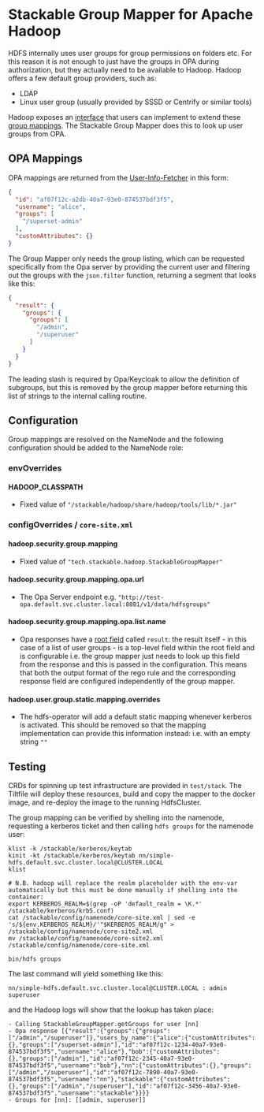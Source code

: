 # Stackable Group Mapper for Apache Hadoop

HDFS internally uses user groups for group permissions on folders etc. For this reason it is not enough to just have the groups in OPA during authorization, but they actually need to be available to Hadoop. Hadoop offers a few default group providers, such as:

* LDAP
* Linux user group (usually provided by SSSD or Centrify or similar tools)

Hadoop exposes an [interface](https://github.com/apache/hadoop/blob/rel/release-3.3.6/hadoop-common-project/hadoop-common/src/main/java/org/apache/hadoop/security/GroupMappingServiceProvider.java) that users can implement to extend these [group mappings](https://hadoop.apache.org/docs/stable/hadoop-project-dist/hadoop-common/GroupsMapping.html). The Stackable Group Mapper does this to look up user groups from OPA.

## OPA Mappings

OPA mappings are returned from the [User-Info-Fetcher](https://docs.stackable.tech/home/nightly/opa/usage-guide/user-info-fetcher#_example_rego_rule) in this form:

```json
{
  "id": "af07f12c-a2db-40a7-93e0-874537bdf3f5",
  "username": "alice",
  "groups": [
    "/superset-admin"
  ],
  "customAttributes": {}
}
```

The Group Mapper only needs the group listing, which can be requested specifically from the Opa server by providing the current user and filtering out the groups with the `json.filter` function, returning a segment that looks like this:

```json
{
  "result": {
    "groups": {
      "groups": [
        "/admin",
        "/superuser"
      ]
    }
  }
}
```

The leading slash is required by Opa/Keycloak to allow the definition of subgroups, but this is removed by the group mapper before returning this list of strings to the internal calling routine.

## Configuration

Group mappings are resolved on the NameNode and the following configuration should be added to the NameNode role:

### envOverrides

#### HADOOP_CLASSPATH

* Fixed value of `"/stackable/hadoop/share/hadoop/tools/lib/*.jar"`

### configOverrides / `core-site.xml`

#### hadoop.security.group.mapping

* Fixed value of `"tech.stackable.hadoop.StackableGroupMapper"`

#### hadoop.security.group.mapping.opa.url

* The Opa Server endpoint e.g. `"http://test-opa.default.svc.cluster.local:8081/v1/data/hdfsgroups"`

#### hadoop.security.group.mapping.opa.list.name

* Opa responses have a [root field](https://www.openpolicyagent.org/docs/latest/rest-api/#response-message) called `result`: the result itself - in this case of a list of user groups - is a top-level field within the root field and is configurable i.e. the group mapper just needs to look up this field from the response and this is passed in the configuration. This means that both the output format of the rego rule and the corresponding response field are configured independently of the group mapper.

#### hadoop.user.group.static.mapping.overrides

* The hdfs-operator will add a default static mapping whenever kerberos is activated. This should be removed so that the mapping implementation can provide this information instead: i.e. with an empty string `""`

## Testing

CRDs for spinning up test infrastructure are provided in `test/stack`. The Tiltfile will deploy these resources, build and copy the mapper to the docker image, and re-deploy the image to the running HdfsCluster.

The group mapping can be verified by shelling into the namenode, requesting a kerberos ticket and then calling `hdfs groups` for the namenode user:

```shell
klist -k /stackable/kerberos/keytab
kinit -kt /stackable/kerberos/keytab nn/simple-hdfs.default.svc.cluster.local@CLUSTER.LOCAL
klist

# N.B. hadoop will replace the realm placeholder with the env-var automatically but this must be done manually if shelling into the container:
export KERBEROS_REALM=$(grep -oP 'default_realm = \K.*' /stackable/kerberos/krb5.conf)
cat /stackable/config/namenode/core-site.xml | sed -e 's/${env.KERBEROS_REALM}/'"$KERBEROS_REALM/g" > /stackable/config/namenode/core-site2.xml
mv /stackable/config/namenode/core-site2.xml /stackable/config/namenode/core-site.xml

bin/hdfs groups
```

The last command will yield something like this:

```shell
nn/simple-hdfs.default.svc.cluster.local@CLUSTER.LOCAL : admin superuser
```

and the Hadoop logs will show that the lookup has taken place:

```
- Calling StackableGroupMapper.getGroups for user [nn]
- Opa response [{"result":{"groups":{"groups":["/admin","/superuser"]},"users_by_name":{"alice":{"customAttributes":{},"groups":["/superset-admin"],"id":"af07f12c-1234-40a7-93e0-874537bdf3f5","username":"alice"},"bob":{"customAttributes":{},"groups":["/admin"],"id":"af07f12c-2345-40a7-93e0-874537bdf3f5","username":"bob"},"nn":{"customAttributes":{},"groups":["/admin","/superuser"],"id":"af07f12c-7890-40a7-93e0-874537bdf3f5","username":"nn"},"stackable":{"customAttributes":{},"groups":["/admin","/superuser"],"id":"af07f12c-3456-40a7-93e0-874537bdf3f5","username":"stackable"}}}}
- Groups for [nn]: [[admin, superuser]]
```

